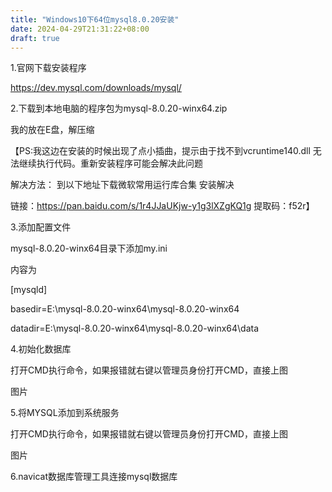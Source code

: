 ```yaml
---
title: "Windows10下64位mysql8.0.20安装"
date: 2024-04-29T21:31:22+08:00
draft: true
---
```

1.官网下载安装程序

https://dev.mysql.com/downloads/mysql/

2.下载到本地电脑的程序包为mysql-8.0.20-winx64.zip

我的放在E盘，解压缩

【PS:我这边在安装的时候出现了点小插曲，提示由于找不到vcruntime140.dll 无法继续执行代码。重新安装程序可能会解决此问题

解决方法：
到以下地址下载微软常用运行库合集 安装解决

链接：https://pan.baidu.com/s/1r4JJaUKjw-y1g3lXZgKQ1g
提取码：f52r】

3.添加配置文件

mysql-8.0.20-winx64目录下添加my.ini

内容为

[mysqld]

basedir=E:\mysql-8.0.20-winx64\mysql-8.0.20-winx64

datadir=E:\mysql-8.0.20-winx64\mysql-8.0.20-winx64\data

4.初始化数据库

打开CMD执行命令，如果报错就右键以管理员身份打开CMD，直接上图

图片

5.将MYSQL添加到系统服务

打开CMD执行命令，如果报错就右键以管理员身份打开CMD，直接上图

图片

6.navicat数据库管理工具连接mysql数据库
